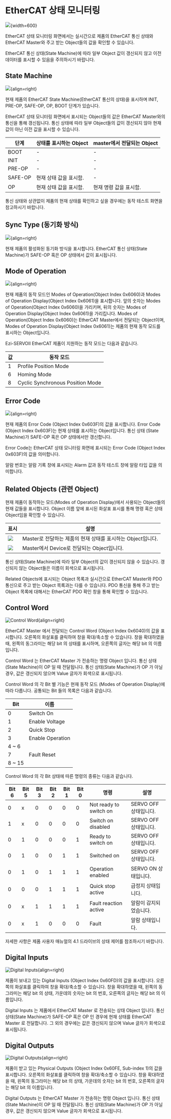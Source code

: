 # EtherCAT 상태 모니터링

![](../assets/Window_ECAT_Monitor.png){width=600}

EtherCAT 상태 모니터링 화면에서는 실시간으로 제품의 EtherCAT 통신 상태와 EtherCAT Master와 주고 받는 Object들의 값을 확인할 수 있습니다.

EtherCAT 통신 상태(State Machine)에 따라 일부 Object 값이 갱신되지 않고 이전 데이터를 표시할 수 있음을 주의하시기 바랍니다.

## State Machine

![](../assets/ECAT_StateMachine_OP.png){align=right}

현재 제품의 EtherCAT State Machine(EtherCAT 통신의 상태)을 표시하며 INIT, PRE-OP, SAFE-OP, OP, BOOT 단계가 있습니다.

EtherCAT 상태 모니터링 화면에서 표시되는 Object들의 값은 EtherCAT Master와의 통신을 통해 갱신됩니다. 통신 상태에 따라 일부 Object들의 값이 갱신되지 않아 현재 값이 아닌 이전 값을 표시할 수 있습니다.

| 단계    | 상태를 표시하는 Object | master에서 전달되는 Object |
| ------- | ---------------------- | -------------------------- |
| BOOT    | -                      | -                          |
| INIT    | -                      | -                          |
| PRE-OP  | -                      | -                          |
| SAFE-OP | 현재 상태 값을 표시함. | -                          |
| OP      | 현재 상태 값을 표시함. | 현재 명령 값을 표시함.     |

통신 상태와 상관없이 제품의 현재 상태를 확인하고 싶을 경우에는 동작 테스트 화면을 참고하시기 바랍니다.

## Sync Type (동기화 방식)

![](../assets/ECAT_SyncType.png){align=right}

현재 제품의 활성화된 동기화 방식을 표시합니다. EtherCAT 통신 상태(State Machine)가 SAFE-OP 혹은 OP 상태에서 값이 표시됩니다.

## Mode of Operation

![](../assets/ECAT_ModeOfOP.png){align=right}

현재 제품의 동작 모드인 Modes of Operation(Object Index 0x6060)과 Modes of Operation Display(Object Index 0x6061)을 표시합니다. 앞의 숫자는 Modes of Operation(Object Index 0x6060)을 가리키며, 뒤의 숫자는 Modes of Operation Display(Object Index 0x6061)을 가리킵니다. Modes of Operation(Object Index 0x6060)는 EtherCAT Master에서 전달되는 Object이며, Modes of Operation Display(Object Index 0x6061)는 제품의 현재 동작 모드를 표시하는 Object입니다.

Ezi-SERVOII EtherCAT 제품이 지원하는 동작 모드는 다음과 같습니다.

| 값  | 동작 모드                        |
| --- | -------------------------------- |
| 1   | Profile Position Mode            |
| 6   | Homing Mode                      |
| 8   | Cyclic Synchronous Position Mode |

## Error Code

![](../assets/ECAT_ErrorCode.png){align=right}

현재 제품의 Error Code (Object Index 0x603F)의 값을 표시합니다. Error Code (Object Index 0x603F)는 현재 상태를 표시하는 Object입니다. 통신 상태 (State Machine)가 SAFE-OP 혹은 OP 상태에서만 갱신합니다.

Error Code는 EtherCAT 상태 모니터링 화면에 표시되는 Error Code (Object Index 0x603F)의 값을 의미합니다.

알람 번호는 알람 기록 창에 표시되는 Alarm 값과 동작 테스트 창에 알람 타입 값을 의미합니다.

## Related Objects (관련 Object)

현재 제품이 동작하는 모드(Modes of Operation Display)에서 사용되는 Object들의 현재 값들을 표시합니다. Object 이름 앞에 표시된 화살표 표시를 통해 명령 혹은 상태 Object임을 확인할 수 있습니다.

| 표시                      | 설명                                                        |
| ------------------------- | ----------------------------------------------------------- |
| ![](../assets/UP_16x16.png)   | Master로 전달하는 제품의 현재 상태를 표시하는 Object입니다. |
| ![](../assets/DOWN_16x16.png) | Master에서 Device로 전달되는 Object입니다.                  |

통신 상태(State Machine)에 따라 일부 Object의 값이 갱신되지 않을 수 있습니다. 갱신되지 않는 Object들은 이름이 회색으로 표시됩니다.

Related Objects에 표시되는 Object 목록과 실시간으로 EtherCAT Master와 PDO 통신으로 주고 받는 Object 목록과는 다를 수 있습니다. PDO 통신을 통해 주고 받는 Object 목록에 대해서는 EtherCAT PDO 확인 창을 통해 확인할 수 있습니다.

## Control Word

![Control Word](../assets/ECAT_ControlWord.png){align=right}

EtherCAT Master 에서 전달되는 Control Word (Object Index 0x6040)의 값을 표시합니다. 
오른쪽의 화살표를 클릭하여 창을 확대/축소할 수 있습니다. 
창을 확대하였을 때, 왼쪽의 동그라미는 해당 bit 의 상태를 표시하며, 오른쪽의 글자는 해당 bit 의 이름입니다.

Control Word 는 EtherCAT Master 가 전송하는 명령 Object 입니다. 
통신 상태(State Machine)이 OP 일 때 전달됩니다. 통신 상태(State Machine)가 OP 가 아닐 경우, 값은 갱신되지 않으며 Value 글자가 회색으로 표시됩니다.

Control Word 의 각 Bit 별 기능은 현재 동작 모드 (Modes of Operation Display)에 따라 다릅니다.
공통되는 Bit 들의 목록은 다음과 같습니다.

| Bit    | 이름             |
| ------ | ---------------- |
| 0      | Switch On        |
| 1      | Enable Voltage   |
| 2      | Quick Stop       |
| 3      | Enable Operation |
| 4 ~ 6  |                  |
| 7      | Fault Reset      |
| 8 ~ 15 |                  |

Control Word 의 각 Bit 상태에 따른 명령의 종류는 다음과 같습니다.

| Bit 6 | Bit 5 | Bit 3 | Bit 2 | Bit 1 | Bit 0 | 명령                   | 설명                   |
| ----- | ----- | ----- | ----- | ----- | ----- | ---------------------- | ---------------------- |
| 0     | x     | 0     | 0     | 0     | 0     | Not ready to switch on | SERVO OFF 상태입니다.  |
| 1     | x     | 0     | 0     | 0     | 0     | Switch on disabled     | SERVO OFF 상태입니다.  |
| 0     | 1     | 0     | 0     | 0     | 1     | Ready to switch on     | SERVO OFF 상태입니다.  |
| 0     | 1     | 0     | 0     | 1     | 1     | Switched on            | SERVO OFF 상태입니다.  |
| 0     | 1     | 0     | 1     | 1     | 1     | Operation enabled      | SERVO ON 상태입니다.   |
| 0     | 0     | 0     | 1     | 1     | 1     | Quick stop active      | 급정지 상태입니다.     |
| 0     | x     | 1     | 1     | 1     | 1     | Fault reaction active  | 알람이 감지되었습니다. |
| 0     | x     | 1     | 0     | 0     | 0     | Fault                  | 알람 상태입니다.       |

자세한 사항은 제품 사용자 매뉴얼의 4.1 드라이브의 상태 제어를 참조하시기 바랍니다.

## Digital Inputs

![Digital Inputs](../assets/ECAT_DigitalInputs.png){align=right}

제품이 보내고 있는 Digital Inputs (Object Index 0x60FD)의 값을 표시합니다.
오른쪽의 화살표를 클릭하여 창을 확대/축소할 수 있습니다. 
창을 확대하였을 때, 왼쪽의 동그라미는 해당 bit 의 상태, 가운데의 숫자는 bit 의 번호, 오른쪽의 글자는 해당 bit 의 이름입니다.

Digital Inputs 는 제품에서 EtherCAT Master 로 전송되는 상태 Object 입니다.
통신 상태(State Machine)가 SAFE-OP 혹은 OP 인 경우에 현재 상태를 EtherCAT Master 로 전달합니다. 
그 외의 경우에는 값은 갱신되지 않으며 Value 글자가 회색으로 표시됩니다.

## Digital Outputs

![Digital Outputs](../assets/ECAT_DigitalOutputs.png){align=right}

제품이 받고 있는 Physical Outputs (Object Index 0x60FE, Sub-index 1)의 값을 표시합니다. 
오른쪽의 화살표를 클릭하여 창을 확대/축소할 수 있습니다. 
창을 확대하였을 때, 왼쪽의 동그라미는 해당 bit 의 상태, 가운데의 숫자는 bit 의 번호, 오른쪽의 글자는 해당 bit 의 이름입니다.

Digital Outputs 는 EtherCAT Master 가 전송하는 명령 Object 입니다. 
통신 상태(State Machine)이 OP 일 때 전달됩니다. 
통신 상태(State Machine)가 OP 가 아닐 경우, 값은 갱신되지 않으며 Value 글자가 회색으로 표시됩니다.
